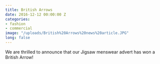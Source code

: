 ```yaml
---
title: British Arrows
date: 2016-12-12 00:00:00 Z
categories:
- fashion
- commercial
image: "/uploads/British%20Arrows%20news%20article.JPG"
long: false
---
```


We are thrilled to announce that our Jigsaw menswear advert has won a British Arrow!
